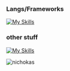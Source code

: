 <h3>Langs/Frameworks</h3>

[![My Skills](https://skillicons.dev/icons?i=arduino,bash,git,py,rust,cpp)](https://skillicons.dev)

<h3>other stuff</h3>

[![My Skills](https://skillicons.dev/icons?i=cloudflare,discord,bots,github,linux,replit)](https://skillicons.dev)


<p><img align="left" src="https://github-readme-stats.vercel.app/api/top-langs?username=nichokas&show_icons=true&locale=en&layout=compact" alt="nichokas" /></p>
